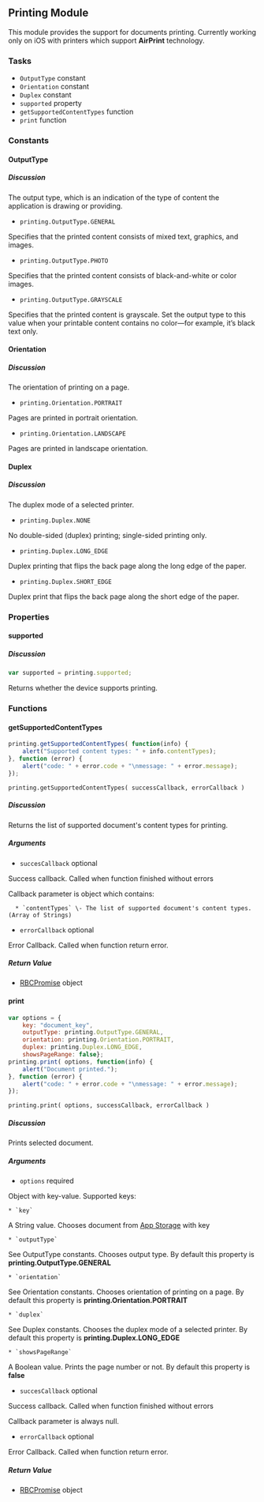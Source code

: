 ## Printing Module

This module provides the support for documents printing. Currently working only on iOS with printers which support **AirPrint** technology.

### Tasks

  * `OutputType` constant
  * `Orientation` constant
  * `Duplex` constant
  * `supported` property
  * `getSupportedContentTypes` function
  * `print` function

### Constants

#### OutputType

##### Discussion

The output type, which is an indication of the type of content the application is drawing or providing.

  * `printing.OutputType.GENERAL`

Specifies that the printed content consists of mixed text, graphics, and images.

  * `printing.OutputType.PHOTO`

Specifies that the printed content consists of black-and-white or color images.

  * `printing.OutputType.GRAYSCALE`

Specifies that the printed content is grayscale. Set the output type to this value when your printable content contains no color—for example, it’s black text only.

#### Orientation

##### Discussion

The orientation of printing on a page.

  * `printing.Orientation.PORTRAIT`

Pages are printed in portrait orientation.

  * `printing.Orientation.LANDSCAPE`

Pages are printed in landscape orientation.

#### Duplex

##### Discussion

The duplex mode of a selected printer.

  * `printing.Duplex.NONE`

No double-sided (duplex) printing; single-sided printing only.

  * `printing.Duplex.LONG_EDGE`

Duplex printing that flips the back page along the long edge of the paper.

  * `printing.Duplex.SHORT_EDGE`

Duplex print that flips the back page along the short edge of the paper.

### Properties

#### supported

##### Discussion

```javascript
var supported = printing.supported;
```

Returns whether the device supports printing.

### Functions

#### getSupportedContentTypes

```javascript
printing.getSupportedContentTypes( function(info) {  
    alert("Supported content types: " + info.contentTypes);  
}, function (error) {  
    alert("code: " + error.code + "\nmessage: " + error.message);  
});
```

`printing.getSupportedContentTypes( successCallback, errorCallback )`

##### Discussion

Returns the list of supported document's content types for printing.

##### Arguments

  * `succesCallback` optional

Success callback. Called when function finished without errors

Callback parameter is object which contains:

      * `contentTypes` \- The list of supported document's content types. (Array of Strings)

  * `errorCallback` optional

Error Callback. Called when function return error.

##### Return Value

  * [RBCPromise](#kernel-promise) object


#### print

```javascript
var options = {  
    key: "document_key",  
    outputType: printing.OutputType.GENERAL,  
    orientation: printing.Orientation.PORTRAIT,  
    duplex: printing.Duplex.LONG_EDGE,  
    showsPageRange: false};  
printing.print( options, function(info) {  
    alert("Document printed.");  
}, function (error) {  
    alert("code: " + error.code + "\nmessage: " + error.message);  
});
```

`printing.print( options, successCallback, errorCallback )`

##### Discussion

Prints selected document.

##### Arguments

  * `options` required

Object with key-value. Supported keys:

    * `key`

A String value. Chooses document from [App Storage](appStorage.html) with key

    * `outputType`

See OutputType constants. Chooses output type. By default this property is
**printing.OutputType.GENERAL**

    * `orientation`

See Orientation constants. Chooses orientation of printing on a page. By
default this property is **printing.Orientation.PORTRAIT**

    * `duplex`

See Duplex constants. Chooses the duplex mode of a selected printer. By
default this property is **printing.Duplex.LONG_EDGE**

    * `showsPageRange`

A Boolean value. Prints the page number or not. By default this property is
**false**

  * `succesCallback` optional

Success callback. Called when function finished without errors

Callback parameter is always null.

  * `errorCallback` optional

Error Callback. Called when function return error.

##### Return Value

  * [RBCPromise](#kernel-promise) object